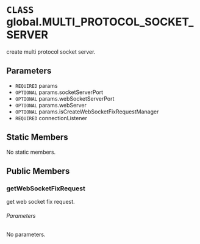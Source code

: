 # `CLASS` global.MULTI_PROTOCOL_SOCKET_SERVER
create multi protocol socket server.

## Parameters
* `REQUIRED` params 
* `OPTIONAL` params.socketServerPort 
* `OPTIONAL` params.webSocketServerPort 
* `OPTIONAL` params.webServer 
* `OPTIONAL` params.isCreateWebSocketFixRequestManager 
* `REQUIRED` connectionListener 

## Static Members
No static members.

## Public Members

### getWebSocketFixRequest
get web socket fix request.
###### Parameters
No parameters.
